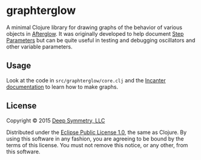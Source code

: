 # graphterglow

A minimal Clojure library for drawing graphs of the behavior of
various objects in
[Afterglow](https://github.com/brunchboy/afterglow). It was originally
developed to help document
[Step Parameters](https://github.com/brunchboy/afterglow/blob/master/doc/parameters.adoc#step-parameters)
but can be quite useful in testing and debugging oscillators and other
variable parameters.

## Usage

Look at the code in `src/graphterglow/core.clj` and the
[Incanter documentation](https://github.com/incanter/incanter) to
learn how to make graphs.

## License

Copyright © 2015 [Deep Symmetry, LLC](http://deepsymmetry.org)

Distributed under the
[Eclipse Public License 1.0](http://opensource.org/licenses/eclipse-1.0.php),
the same as Clojure. By using this software in any fashion, you are
agreeing to be bound by the terms of this license. You must not remove
this notice, or any other, from this software.
